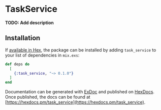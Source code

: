 # TaskService

**TODO: Add description**

## Installation

If [available in Hex](https://hex.pm/docs/publish), the package can be installed
by adding `task_service` to your list of dependencies in `mix.exs`:

```elixir
def deps do
  [
    {:task_service, "~> 0.1.0"}
  ]
end
```

Documentation can be generated with [ExDoc](https://github.com/elixir-lang/ex_doc)
and published on [HexDocs](https://hexdocs.pm). Once published, the docs can
be found at [https://hexdocs.pm/task_service](https://hexdocs.pm/task_service).

